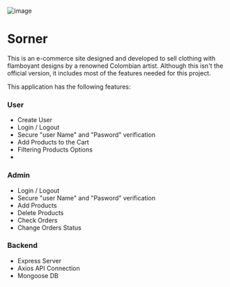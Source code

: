 ![image](https://github.com/user-attachments/assets/b42fbf21-d6b4-4517-ae06-c362c858471f)

<h1>Sorner</h1>
<p>This is an e-commerce site designed and developed to sell clothing with flamboyant designs by a renowned Colombian artist. Although this isn't the official version, it includes most of the features needed for this project.</p>
<p>This application has the following features:</p>

<h3>User</h3>
<ul>
  <li>Create User</li>
  <li>Login / Logout</li>
  <li>Secure "user Name" and "Pasword" verification</li>
  <li>Add Products to the Cart</li>
  <li>Filtering Products Options</li>
  <li></li>
</ul>
<h3>Admin</h3>
<ul>
  <li>Login / Logout</li>
  <li>Secure "user Name" and "Pasword" verification</li>
  <li>Add Products</li>
  <li>Delete Products</li>
  <li>Check Orders</li>
  <li>Change Orders Status</li>
</ul>
<h3>Backend</h3>
<ul>
  <li>Express Server</li>
  <li>Axios API Connection</li>
  <li>Mongoose DB</li>
</ul>
